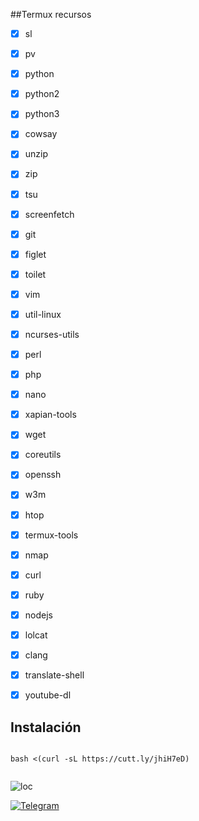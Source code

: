 ##Termux recursos



- [x] sl
- [x] pv
- [x] python
- [x] python2
- [x] python3
- [x] cowsay
- [x] unzip
- [x] zip
- [x] tsu
- [x] screenfetch
- [x] git
- [x] figlet
- [x] toilet
- [x] vim
- [x] util-linux
- [x] ncurses-utils
- [x] perl
- [x] php
- [x] nano
- [x] xapian-tools
- [x] wget
- [x] coreutils
- [x] openssh
- [x] w3m
- [x] htop
- [x] termux-tools
- [x] nmap
- [x] curl
- [x] ruby
- [x] nodejs
- [x] lolcat
- [x] clang
- [x] translate-shell
- [x] youtube-dl


## Instalación
```

bash <(curl -sL https://cutt.ly/jhiH7eD)


```
![loc](https://scontent.fmex13-1.fna.fbcdn.net/v/t1.0-9/127525933_759590734628992_3910210505872181300_n.png?_nc_cat=101&ccb=2&_nc_sid=2d5d41&efg=eyJpIjoidCJ9&_nc_eui2=AeEjbeQVJTxRupl0upMyb-7swA75FQdW4unADvkVB1bi6an9ATDOjifmcEXLN9eNeTAegMMh8Rz7HUrWRrdyRSmi&_nc_ohc=MaWULQw8GXwAX8w6T4W&_nc_ht=scontent.fmex13-1.fna&oh=c8fec792649413943504d398a7caf9ce&oe=5FE35B1D)

[![Telegram](https://img.shields.io/badge/-TELEGRAM-2CA5E0?style=for-the-badge&logo=telegram&logoColor=white)](https://t.me/termux_tutoriales)

